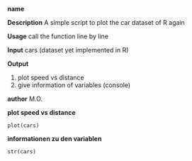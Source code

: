 **name**


**Description**
A simple script to plot the car dataset of R again

**Usage**
call the function line by line 

**Input**
cars (dataset yet implemented in R)

**Output**
1. plot speed vs distance 
2. give information of variables (console)

**author**
M.O.


**plot speed vs distance**
```{r}
plot(cars)
```
**informationen zu den variablen**

```{r}
str(cars)